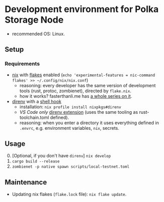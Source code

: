 # Development environment for Polka Storage Node 

- recommended OS: Linux.

## Setup

### Requirements
- [nix](https://nixos.org/download/) with [flakes](https://nixos.wiki/wiki/flakes) enabled (`echo 'experimental-features = nic-command flakes' >> ~/.config/nix/nix.conf`)
    - reasoning: every developer has the same version of development tools (rust, protoc, zombienet), directed by `flake.nix`. 
    - how it works? fasterthanli.me has [a whole series on it](https://fasterthanli.me/series/building-a-rust-service-with-nix/part-10).
- [direnv](https://direnv.net/) with a [shell hook](https://direnv.net/docs/hook.html)
    - installation: `nix profile install nixpkgs#direnv`
    - *VS Code only* [direnv extension](https://marketplace.visualstudio.com/items?itemName=mkhl.direnv) (uses the same tooling as rust-toolchain.toml defined).
    - reasoning: when you enter a directory it uses everything defined in `.envrc`, e.g. environment variables, `nix`, secrets.

## Usage

0. [Optional, if you don't have `direnv`] `nix develop`
1. `cargo build --release`
2. `zombienet -p native spawn scripts/local-testnet.toml`

## Maintenance

- Updating nix flakes (`flake.lock` file): `nix flake update`.